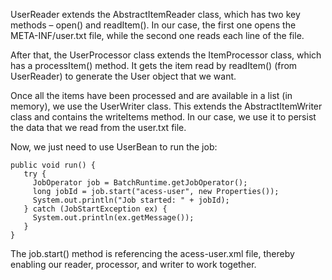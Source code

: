 UserReader extends the AbstractItemReader class, which has two key methods –
open() and readItem(). In our case, the first one opens the META-INF/user.txt file,
while the second one reads each line of the file.

After that, the UserProcessor class extends the ItemProcessor class, which has a
processItem() method. It gets the item read by readItem() (from UserReader) to
generate the User object that we want.

Once all the items have been processed and are available in a list (in memory), we use the
UserWriter class. This extends the AbstractItemWriter class and contains the
writeItems method. In our case, we use it to persist the data that we read from the
user.txt file.

Now, we just need to use UserBean to run the job:

    public void run() {
       try {
         JobOperator job = BatchRuntime.getJobOperator();
         long jobId = job.start("acess-user", new Properties());
         System.out.println("Job started: " + jobId);
       } catch (JobStartException ex) {
         System.out.println(ex.getMessage());
       }
    }

The job.start() method is referencing the acess-user.xml file, thereby enabling our
reader, processor, and writer to work together.
